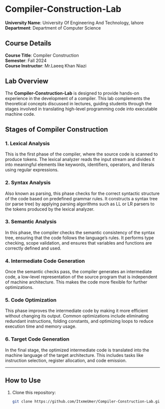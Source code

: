 # Compiler-Construction-Lab


**University Name**: University Of Engineering And Technology, lahore 
**Department**: Department of Computer Science

## Course Details
**Course Title**: Compiler Construction   
**Semester**: Fall 2024  
**Course Instructor**: Mr.Laeeq Khan Niazi

## Lab Overview
The **Compiler-Construction-Lab** is designed to provide hands-on experience in the development of a compiler. This lab complements the theoretical concepts discussed in lectures, guiding students through the stages involved in translating high-level programming code into executable machine code. 

## Stages of Compiler Construction

### 1. Lexical Analysis
This is the first phase of the compiler, where the source code is scanned to produce tokens. The lexical analyzer reads the input stream and divides it into meaningful elements like keywords, identifiers, operators, and literals using regular expressions.

### 2. Syntax Analysis
Also known as parsing, this phase checks for the correct syntactic structure of the code based on predefined grammar rules. It constructs a syntax tree (or parse tree) by applying parsing algorithms such as LL or LR parsers to the tokens produced by the lexical analyzer.

### 3. Semantic Analysis
In this phase, the compiler checks the semantic consistency of the syntax tree, ensuring that the code follows the language’s rules. It performs type checking, scope validation, and ensures that variables and functions are correctly defined and used.

### 4. Intermediate Code Generation
Once the semantic checks pass, the compiler generates an intermediate code, a low-level representation of the source program that is independent of machine architecture. This makes the code more flexible for further optimizations.

### 5. Code Optimization
This phase improves the intermediate code by making it more efficient without changing its output. Common optimizations include eliminating redundant instructions, folding constants, and optimizing loops to reduce execution time and memory usage.

### 6. Target Code Generation
In the final stage, the optimized intermediate code is translated into the machine language of the target architecture. This includes tasks like instruction selection, register allocation, and code emission.

---

## How to Use
1. Clone this repository:
   ```bash
   git clone https://github.com/ItxmeUmer/Compiler-Construction-Lab.git
